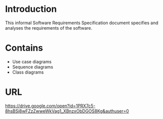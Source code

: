 # Introduction #

This informal Software Requirements Specification document specifies and analyses the requirements of the software.

# Contains #

  * Use case diagrams
  * Sequence diagrams
  * Class diagrams

# URL #

https://drive.google.com/open?id=1PRX7c5-8hsBSj8wFZzZwweWkVag1_XBnzxObDGOS8Kg&authuser=0